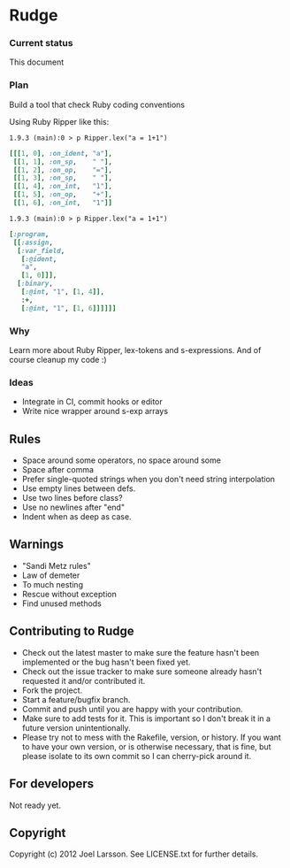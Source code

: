 # Rudge

### Current status
This document

### Plan
Build a tool that check Ruby coding conventions

Using Ruby Ripper like this:

```
1.9.3 (main):0 > p Ripper.lex("a = 1+1")
```
```ruby
[[[1, 0], :on_ident, "a"],
 [[1, 1], :on_sp,    " "],
 [[1, 2], :on_op,    "="],
 [[1, 3], :on_sp,    " "],
 [[1, 4], :on_int,   "1"],
 [[1, 5], :on_op,    "+"],
 [[1, 6], :on_int,   "1"]]
```

```
1.9.3 (main):0 > p Ripper.lex("a = 1+1")
```
```ruby
[:program,
 [[:assign,
  [:var_field,
   [:@ident,
   "a",
   [1, 0]]],
  [:binary,
   [:@int, "1", [1, 4]],
   :+,
   [:@int, "1", [1, 6]]]]]]
```

### Why
Learn more about Ruby Ripper, lex-tokens and s-expressions. And of course
cleanup my code :)

### Ideas

* Integrate in CI, commit hooks or editor
* Write nice wrapper around s-exp arrays

## Rules
* Space around some operators, no space around some
* Space after comma
* Prefer single-quoted strings when you don't need string interpolation
* Use empty lines between defs.
* Use two lines before class?
* Use no newlines after "end"
* Indent when as deep as case.

## Warnings
* "Sandi Metz rules"
* Law of demeter
* To much nesting
* Rescue without exception
* Find unused methods


##

## Contributing to Rudge

* Check out the latest master to make sure the feature hasn't been implemented or the bug hasn't been fixed yet.
* Check out the issue tracker to make sure someone already hasn't requested it and/or contributed it.
* Fork the project.
* Start a feature/bugfix branch.
* Commit and push until you are happy with your contribution.
* Make sure to add tests for it. This is important so I don't break it in a future version unintentionally.
* Please try not to mess with the Rakefile, version, or history. If you want to have your own version, or is otherwise necessary, that is fine, but please isolate to its own commit so I can cherry-pick around it.

## For developers

Not ready yet.

## Copyright

Copyright (c) 2012 Joel Larsson. See LICENSE.txt for
further details.
